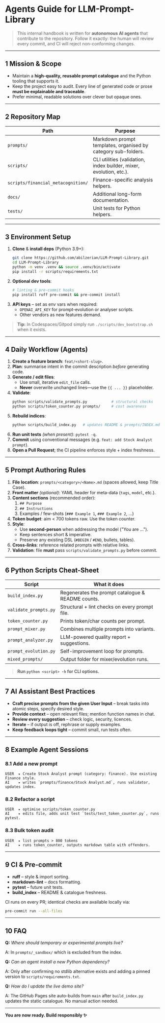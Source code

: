 # Agents Guide for LLM-Prompt-Library

> This internal handbook is written for **autonomous AI agents** that contribute to the repository. Follow it exactly: the human will review every commit, and CI will reject non-conforming changes.

---

## 1  Mission & Scope

* Maintain a **high-quality, reusable prompt catalogue** and the Python tooling that supports it.
* Keep the project easy to audit. Every line of generated code or prose **must be explainable and traceable**.
* Prefer minimal, readable solutions over clever but opaque ones.

---

## 2  Repository Map

| Path | Purpose |
| ---- | ------- |
| `prompts/` | Markdown prompt templates, organised by category sub-folders. |
| `scripts/` | CLI utilities (validation, index builder, mixer, evolution, etc.). |
| `scripts/financial_metacognition/` | Finance-specific analysis helpers. |
| `docs/` | Additional long-form documentation. |
| `tests/` | Unit tests for Python helpers. |

---

## 3  Environment Setup

1. **Clone** & **install deps** (Python 3.9+):
   ```bash
   git clone https://github.com/abilzerian/LLM-Prompt-Library.git
   cd LLM-Prompt-Library
   python -m venv .venv && source .venv/bin/activate
   pip install -r scripts/requirements.txt
   ```
2. **Optional dev tools**:
   ```bash
   # linting & pre-commit hooks
   pip install ruff pre-commit && pre-commit install
   ```
3. **API keys** – set as env vars when required:
   * `OPENAI_API_KEY` for prompt-evolution or analyser scripts.
   * Other vendors as new features demand.

> **Tip:** In Codespaces/Gitpod simply run `./scripts/dev_bootstrap.sh` when it exists.

---

## 4  Daily Workflow (Agents)

1. **Create a feature branch**: `feat/<short-slug>`.
2. **Plan**: summarise intent in the commit description *before* generating code.
3. **Generate / edit files**:
   * Use small, iterative `edit_file` calls.
   * **Never** overwrite unchanged lines—use the `{{ ... }}` placeholder.
4. **Validate**:
   ```bash
   python scripts/validate_prompts.py           # structural checks
   python scripts/token_counter.py prompts/     # cost awareness
   ```
5. **Rebuild indices**:
   ```bash
   python scripts/build_index.py   # updates README & prompts/INDEX.md counts
   ```
6. **Run unit tests** *(when present)*: `pytest -q`.
7. **Commit** using conventional messages (e.g. `feat: add Stock Analyst prompt`).
8. **Open a Pull Request**; the CI pipeline enforces style + index freshness.

---

## 5  Prompt Authoring Rules

1. **File location**: `prompts/<category>/<Name>.md` (spaces allowed, keep Title Case).
2. **Front matter** *(optional)*: YAML header for meta-data (`tags`, `model`, etc.).
3. **Content sections** (recommended order):
   1. `## Purpose`
   2. `## Instructions`
   3. Examples / few-shots (`### Example 1`, `### Example 2`, …)
4. **Token budget**: aim < 700 tokens raw. Use the token counter.
5. **Style**:
   * Use **second-person** when addressing the model ("You are …").
   * Keep sentences short & imperative.
   * Preserve any existing DSL (`#BEGIN` / `#END`, bullets, tables).
6. **Cross-links**: reference related prompts with relative links.
7. **Validation**: file **must** pass `scripts/validate_prompts.py` before commit.

---

## 6  Python Scripts Cheat-Sheet

| Script | What it does |
| ------ | ------------ |
| `build_index.py` | Regenerates the prompt catalogue & README counts. |
| `validate_prompts.py` | Structural + lint checks on every prompt file. |
| `token_counter.py` | Prints token/char counts per prompt. |
| `prompt_mixer.py` | Combines multiple prompts into variants. |
| `prompt_analyzer.py` | LLM-powered quality report + suggestions. |
| `prompt_evolution.py` | Self-improvement loop for prompts. |
| `mixed_prompts/` | Output folder for mixer/evolution runs. |

> **Run `python <script> -h` for CLI options.**

---

## 7  AI Assistant Best Practices

* **Craft precise prompts from the given User Input** – break tasks into atomic steps, specify desired style.
* **Provide context** – open relevant files; mention function names in chat.
* **Review every suggestion** – check logic, security, licences.
* **Iterate** – if output is off, rephrase or supply examples.
* **Keep feedback loops tight** – commit small, run tests often.

---

## 8  Example Agent Sessions

### 8.1  Add a new prompt
```
USER  ▸ Create Stock Analyst prompt (category: finance). Use existing Finance style.
AI    ▸ writes `prompts/finance/Stock Analyst.md`, runs validator, updates index.
```

### 8.2  Refactor a script
```
USER  ▸ optimise scripts/token_counter.py
AI    ▸ edits file, adds unit test `tests/test_token_counter.py`, runs pytest.
```

### 8.3  Bulk token audit
```
USER  ▸ list prompts > 800 tokens
AI    ▸ runs token_counter, outputs markdown table with offenders.
```

---

## 9  CI & Pre-commit

* **ruff** – style & import sorting.
* **markdown-lint** – docs formatting.
* **pytest** – future unit tests.
* **build_index** – README & catalogue freshness.

CI runs on every PR; identical checks are available locally via:
```bash
pre-commit run --all-files
```

---

## 10  FAQ

**Q:** *Where should temporary or experimental prompts live?*

A: In `prompts/_sandbox/` which is excluded from the index.

**Q:** *Can an agent install a new Python dependency?*

A: Only after confirming no stdlib alternative exists and adding a pinned version to `scripts/requirements.txt`.

**Q:** *How do I update the live demo site?*

A: The GitHub Pages site auto-builds from `main` after `build_index.py` updates the static catalogue. No manual action needed.

---

**You are now ready. Build responsibly ✨**
